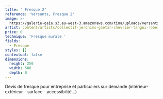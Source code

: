```yaml
---
title: ' Fresque 2'
reference: 'Versants, Fresque 2'
image: >-
  https://galerie-gaia.s3.eu-west-3.amazonaws.com/tina/uploads/versants/capture-d-ecran-2020-08-01-a-17-50-38.png
artist: content/artists/collectif-jeronimo-gaetan-chevrier-tangui-robert.md
price: 0
technique: 'Fresque murale '
fields:
  - Fresque
styles: []
contextual: false
dimensions:
  height: 250
  width: 500
  depth: 0
---
```


Devis de fresque pour entreprise et particuliers sur demande (intérieur- extérieur - surface - accessibilité...)
